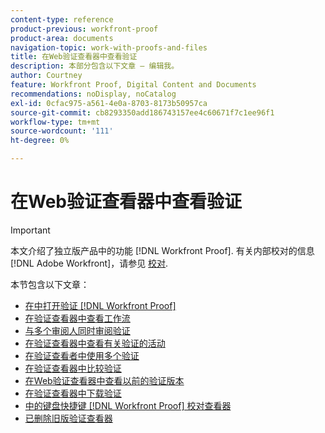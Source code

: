 ```yaml
---
content-type: reference
product-previous: workfront-proof
product-area: documents
navigation-topic: work-with-proofs-and-files
title: 在Web验证查看器中查看验证
description: 本部分包含以下文章 — 编辑我。
author: Courtney
feature: Workfront Proof, Digital Content and Documents
recommendations: noDisplay, noCatalog
exl-id: 0cfac975-a561-4e0a-8703-8173b50957ca
source-git-commit: cb8293350add186743157ee4c60671f7c1ee96f1
workflow-type: tm+mt
source-wordcount: '111'
ht-degree: 0%

---
```


# 在Web验证查看器中查看验证

>[!IMPORTANT]
>
>本文介绍了独立版产品中的功能 [!DNL Workfront Proof]. 有关内部校对的信息 [!DNL Adobe Workfront]，请参见 [校对](../../../review-and-approve-work/proofing/proofing.md).

本节包含以下文章：

* [在中打开验证 [!DNL Workfront Proof]](../../../workfront-proof/wp-work-proofsfiles/review-proofs-wpv/open-proof.md)
* [在验证查看器中查看工作流](../../../workfront-proof/wp-work-proofsfiles/review-proofs-wpv/review-workflow.md)
* [与多个审阅人同时审阅验证](../../../workfront-proof/wp-work-proofsfiles/review-proofs-wpv/review-proof-with-multiple-reviewers.md)
* [在验证查看器中查看有关验证的活动](../../../workfront-proof/wp-work-proofsfiles/review-proofs-wpv/view-activity-on-a-proof.md)
* [在验证查看者中使用多个验证](../../../workfront-proof/wp-work-proofsfiles/review-proofs-wpv/work-with-multiple-proofs.md)
* [在验证查看器中比较验证](../../../workfront-proof/wp-work-proofsfiles/review-proofs-wpv/compare-proofs.md)
* [在Web验证查看器中查看以前的验证版本](../../../workfront-proof/wp-work-proofsfiles/review-proofs-wpv/view-previous-proof-versions.md)
* [在验证查看器中下载验证](../../../workfront-proof/wp-work-proofsfiles/review-proofs-wpv/download-proof.md)
* [中的键盘快捷键 [!DNL Workfront Proof] 校对查看器](../../../workfront-proof/wp-work-proofsfiles/review-proofs-wpv/keyboard-shortcuts.md)
* [已删除旧版验证查看器](../../../workfront-proof/wp-work-proofsfiles/review-proofs-wpv/lpv-removed.md)
